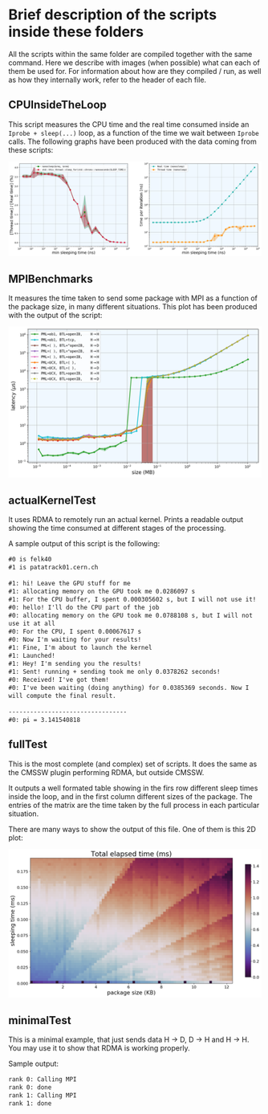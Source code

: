 
# Brief description of the scripts inside these folders


All the scripts within the same folder are compiled together with the same command. Here we describe with images (when possible) what can each of them be used for. For information about how are they compiled / run, as well as how they internally work, refer to the header of each file.


## CPUInsideTheLoop

This script measures the CPU time and the real time consumed inside an `Iprobe + sleep(...)` loop, as a function of the time we wait between `Iprobe` calls. The following graphs have been produced with the data coming from these scripts:

![benchmark_step](./images/cpu_usage_extra1.png)


## MPIBenchmarks

It measures the time taken to send some package with MPI as a function of the package size, in many different situations. This plot has been produced with the output of the script:

![benchmark_step](./images/fullComparison_HtoH_5_v2_1.png)

## actualKernelTest

It uses RDMA to remotely run an actual kernel. Prints a readable output showing the time consumed at different stages of the processing.

A sample output of this script is the following:


    #0 is felk40
    #1 is patatrack01.cern.ch

    #1: hi! Leave the GPU stuff for me
    #1: allocating memory on the GPU took me 0.0286097 s
    #1: For the CPU buffer, I spent 0.000305602 s, but I will not use it!
    #0: hello! I'll do the CPU part of the job
    #0: allocating memory on the GPU took me 0.0788108 s, but I will not use it at all
    #0: For the CPU, I spent 0.00067617 s
    #0: Now I'm waiting for your results!
    #1: Fine, I'm about to launch the kernel
    #1: Launched!
    #1: Hey! I'm sending you the results!
    #1: Sent! running + sending took me only 0.0378262 seconds!
    #0: Received! I've got them!
    #0: I've been waiting (doing anything) for 0.0385369 seconds. Now I will compute the final result.

    ---------------------------------
    #0: pi = 3.141540818


## fullTest

This is the most complete (and complex) set of scripts. It does the same as the CMSSW plugin performing RDMA, but outside CMSSW.

It outputs a well formated table showing in the firs row different sleep times inside the loop, and in the first column different sizes of the package. The entries of the matrix are the time taken by the full process in each particular situation.

There are many ways to show the output of this file. One of them is this 2D plot:

![benchmark_step](./images/a0.png)



## minimalTest

This is a minimal example, that just sends data H → D, D → H and H → H. You may use it to show that RDMA is working properly.

Sample output:

    rank 0: Calling MPI
    rank 0: done
    rank 1: Calling MPI
    rank 1: done

